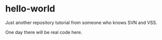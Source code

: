 # hello-world
Just another repository tutorial from someone who knows SVN and VSS.

One day there will be real code here.
